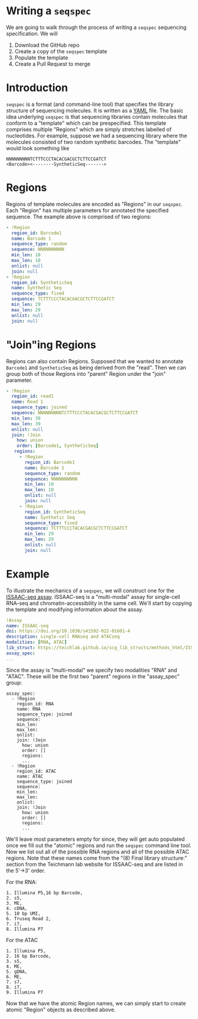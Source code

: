 # Writing a `seqspec`

We are going to walk through the process of writing a `seqspec` sequencing specification. We will
1. Download the GitHub repo
2. Create a copy of the `seqspec` template
3. Populate the template 
4. Create a Pull Request to merge 

# Introduction
`seqspec` is a format (and command-line tool) that specifies the library structure of sequencing molecules. It is written as a [YAML](https://en.wikipedia.org/wiki/YAML) file. The basic idea underlying `seqspec` is that sequencing libraries contain molecules that conform to a "template" which can be prespecified. This template comprises multiple "Regions" which are simply stretches labelled of nucleotides. For example, suppose we had a sequencing library where the molecules consisted of two random synthetic barcodes. The "template" would look something like

```
NNNNNNNNNTCTTTCCCTACACGACGCTCTTCCGATCT
<Barcode><--------SyntheticSeq------->
```
# Regions
Regions of template molecules are encoded as "Regions" in our `seqspec`. Each "Region" has multiple parameters for annotated the specified sequence. The example above is comprised of two regions:

```yaml
- !Region
  region_id: Barcode1
  name: Barcode 1
  sequence_type: random
  sequence: NNNNNNNNNN
  min_len: 10
  max_len: 10
  onlist: null
  join: null
- !Region
  region_id: SyntheticSeq
  name: Synthetic Seq
  sequence_type: fixed
  sequence: TCTTTCCCTACACGACGCTCTTCCGATCT
  min_len: 29
  max_len: 29
  onlist: null
  join: null
```
# "Join"ing Regions
Regions can also contain Regions. Supposed that we wanted to annotate `Barcode1` and `SyntheticSeq` as being derived from the "read". Then we can group both of those Regions into "parent" Region under the "join" parameter.

```yaml
- !Region
  region_id: read1
  name: Read 1
  sequence_type: joined
  sequence: NNNNNNNNNTCTTTCCCTACACGACGCTCTTCCGATCT
  min_len: 39
  max_len: 39
  onlist: null
  join: !Join
    how: union
    order: [Barcode1, SyntheticSeq]
   regions:
     - !Region
       region_id: Barcode1
       name: Barcode 1
       sequence_type: random
       sequence: NNNNNNNNNN
       min_len: 10
       max_len: 10
       onlist: null
       join: null
     - !Region
       region_id: SyntheticSeq
       name: Synthetic Seq
       sequence_type: fixed
       sequence: TCTTTCCCTACACGACGCTCTTCCGATCT
       min_len: 29
       max_len: 29
       onlist: null
       join: null
```

# Example
To illustrate the mechanics of a `seqspec`, we will construct one for the [ISSAAC-seq assay]( https://teichlab.github.io/scg_lib_structs/methods_html/ISSAAC-seq.html). ISSAAC-seq is a "multi-modal" assay for single-cell RNA-seq and chromatin-accessibility in the same cell. We'll start by copying the template and modifying information about the assay.

```yaml
!Assay
name: ISSAAC-seq
doi: https://doi.org/10.1038/s41592-022-01601-4
description: single-cell RNAseq and ATACseq
modalities: [RNA, ATAC]
lib_struct: https://teichlab.github.io/scg_lib_structs/methods_html/ISSAAC-seq.html
assay_spec:
...
```
Since the assay is "multi-modal" we specify two modalities "RNA" and "ATAC". These will be the first two "parent" regions in the "assay_spec" group:

```
assay_spec:
  - !Region
    region_id: RNA
    name: RNA
    sequence_type: joined
    sequence: 
    min_len: 
    max_len: 
    onlist: 
    join: !Join
      how: union
      order: []
      regions:
      ...
  - !Region
    region_id: ATAC
    name: ATAC
    sequence_type: joined
    sequence: 
    min_len: 
    max_len: 
    onlist: 
    join: !Join
      how: union
      order: []
      regions:
      ...
```

We'll leave most parameters empty for since, they will get auto populated once we fill out the "atomic" regions and run the `seqspec` command line tool. Now we list out all of the possible RNA regions and all of the possible ATAC regions. Note that these names come from the "(8) Final library structure:" section from the Teichmann lab website for ISSAAC-seq and are listed in the 5'->3' order.

For the RNA:
```
1. Illumina P5,16 bp Barcode,
2. s5,
3. ME,
4. cDNA,
5. 10 bp UMI,
6. Truseq Read 2,
7. i7,
8. Illumina P7
```

For the ATAC
```
1. Illumina P5,
2. 16 bp Barcode,
3. s5,
4. ME,
5. gDNA,
6. ME,
7. s7,
8. i7,
9. Illumina P7
```

Now that we have the atomic Region names, we can simply start to create atomic "Region" objects as described above.
